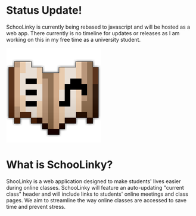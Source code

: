 # Status Update!
SchooLinky is currently being rebased to javascript and will be hosted as a web app. There currently is no timeline for updates or releases as I am working on this in my free time as a university student.

![Icon](https://raw.githubusercontent.com/alexander-jenkins/SchooLinky/main/static/images/iconBigger.png)
# What is SchooLinky?
ShooLinky is a web application designed to make students' lives easier during online classes. SchooLinky will feature an auto-updating "current class" header and will include links to students' online meetings and class pages. We aim to streamline the way online classes are accessed to save time and prevent stress.